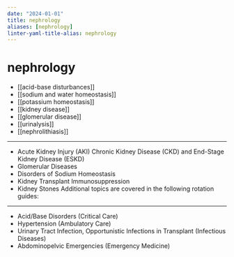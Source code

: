 ```yaml
---
date: "2024-01-01"
title: nephrology
aliases: [nephrology]
linter-yaml-title-alias: nephrology
---
```


# nephrology
* [[acid-base disturbances]]
* [[sodium and water homeostasis]]
* [[potassium homeostasis]]
* [[kidney disease]]
* [[glomerular disease]]
* [[urinalysis]]
* [[nephrolithiasis]]

---
* Acute Kidney Injury (AKI)
Chronic Kidney Disease (CKD) and End-Stage Kidney Disease (ESKD)
* Glomerular Diseases
* Disorders of Sodium Homeostasis
* Kidney Transplant Immunosuppression
* Kidney Stones
Additional topics are covered in the following rotation guides:
---
 
* Acid/Base Disorders (Critical Care)
* Hypertension (Ambulatory Care)
* Urinary Tract Infection, Opportunistic Infections in Transplant (Infectious Diseases)
* Abdominopelvic Emergencies (Emergency Medicine)
